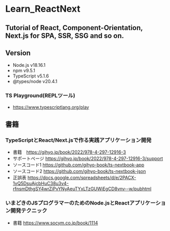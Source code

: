 # Learn_ReactNext
## Tutorial of React, Component-Orientation, Next.js for SPA, SSR, SSG and so on.

## Version
+ Node.js v18.16.1
+ npm v9.5.1
+ TypeScript v5.1.6
+ @types/node v20.4.1

### TS Playground(REPLツール)
+ https://www.typescriptlang.org/play

## 書籍

### TypeScriptとReact/Next.jsで作る実践アプリケーション開発
+ 書籍　https://gihyo.jp/book/2022/978-4-297-12916-3
+ サポートページ https://gihyo.jp/book/2022/978-4-297-12916-3/support
+ ソースコード1 https://github.com/gihyo-book/ts-nextbook-app
+ ソースコード2 https://github.com/gihyo-book/ts-nextbook-json
+ 正誤表 https://docs.google.com/spreadsheets/d/e/2PACX-1vQ5DsuAjcbHuC38u3v4-rfnsmDthgSY4wrZiPvYNyAeuTYxLTzGUWiEgCD8vnv--w/pubhtml

### いまどきのJSプログラマーのためのNode.jsとReactアプリケーション開発テクニック
+ 書籍 https://www.socym.co.jp/book/1114
